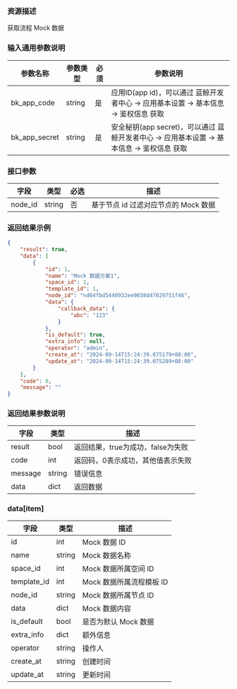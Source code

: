 ### 资源描述

获取流程 Mock 数据

### 输入通用参数说明
| 参数名称          | 参数类型   | 必须 | 参数说明                                                       |
|---------------|--------|----|------------------------------------------------------------|
| bk_app_code   | string | 是  | 应用ID(app id)，可以通过 蓝鲸开发者中心 -> 应用基本设置 -> 基本信息 -> 鉴权信息 获取     |
| bk_app_secret | string | 是  | 安全秘钥(app secret)，可以通过 蓝鲸开发者中心 -> 应用基本设置 -> 基本信息 -> 鉴权信息 获取 |

### 接口参数

| 字段      | 类型     | 必选 | 描述                      |
|---------|--------|----|-------------------------|
| node_id | string | 否  | 基于节点 id 过滤对应节点的 Mock 数据 |


### 返回结果示例

```json
{
    "result": true,
    "data": [
        {
            "id": 1,
            "name": "Mock 数据方案1",
            "space_id": 1,
            "template_id": 1,
            "node_id": "nd64fbd5440932ee9658d47029751f46",
            "data": {
                "callback_data": {
                    "abc": "123"
                }
            },
            "is_default": true,
            "extra_info": null,
            "operator": "admin",
            "create_at": "2024-09-14T15:24:39.075179+08:00",
            "update_at": "2024-09-14T15:24:39.075289+08:00"
        }
    ],
    "code": 0,
    "message": ""
}
```
### 返回结果参数说明

| 字段      | 类型     | 描述                    |
|---------|--------|-----------------------|
| result  | bool   | 返回结果，true为成功，false为失败 |
| code    | int    | 返回码，0表示成功，其他值表示失败     |
| message | string | 错误信息                  |
| data    | dict   | 返回数据                  |

### data[item]

| 字段          | 类型     | 描述               |
|-------------|--------|------------------|
| id          | int    | Mock 数据 ID       |
| name        | string | Mock 数据名称        |
| space_id    | int    | Mock 数据所属空间 ID   |
| template_id | int    | Mock 数据所属流程模板 ID |
| node_id     | string | Mock 数据所属节点 ID   |
| data        | dict   | Mock 数据内容        |
| is_default  | bool   | 是否为默认 Mock 数据    |
| extra_info  | dict   | 额外信息             |
| operator    | string | 操作人              |
| create_at   | string | 创建时间             |
| update_at   | string | 更新时间             |
